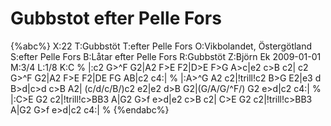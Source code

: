 # Gubbstot efter Pelle Fors

{%abc%}
X:22
T:Gubbstöt
T:efter Pelle Fors
O:Vikbolandet, Östergötland
S:efter Pelle Fors
B:Låtar efter Pelle Fors
R:Gubbstöt
Z:Björn Ek 2009-01-01
M:3/4
L:1/8
K:C
%
|:c2 G>^F G2|A2 F>E F2|D>E F>G A>c|e2 c>B c2|
c2 G>^F G2|A2 F>E F2|DE FG AB|c2 c4:|
%
|:A>^G A2 c2|!trill!c2 B>G E2|e3 d B>d|c>d c>B A2|
(c/d/c/B/)c2 e2|e2 d>B G2|(G/A/G/^F/) G2 e>d|c2 c4:|
%
|:C>E G2 c2|!trill!c>BB3 A|G2 G>f e>d|e2 c>B c2|
C>E G2 c2|!trill!c>BB3 A|G2 G>f e>d|c2 c4:|
%
{%endabc%}

